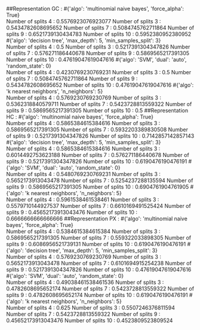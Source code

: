 ##Representation GC :
#{'algo': 'multinomial naive bayes', 'force_alpha': True}  
Number of splits 4 :
0.5576923076923077
Number of splits 3 :
0.5434782608695652
Number of splits 7 :
0.5084745762711864
Number of splits 9 :
0.6521739130434783
Number of splits 10 :
0.5952380952380952
#{'algo': 'decision tree', 'max_depth': 5, 'min_samples_split': 3}  
Number of splits 4 :
0.5
Number of splits 3 :
0.5217391304347826
Number of splits 7 :
0.576271186440678
Number of splits 9 :
0.5869565217391305
Number of splits 10 :
0.47619047619047616
#{'algo': 'SVM', 'dual': 'auto', 'random_state': 0}  
Number of splits 4 :
0.4230769230769231
Number of splits 3 :
0.5
Number of splits 7 :
0.5084745762711864
Number of splits 9 :
0.5434782608695652
Number of splits 10 :
0.47619047619047616
#{'algo': 'k nearest neighbors', 'n_neighbors': 5}  
Number of splits 4 :
0.5769230769230769
Number of splits 3 :
0.5362318840579711
Number of splits 7 :
0.5423728813559322
Number of splits 9 :
0.5869565217391305
Number of splits 10 :
0.5
##Representation HC :
#{'algo': 'multinomial naive bayes', 'force_alpha': True}  
Number of splits 4 :
0.5865384615384616
Number of splits 3 :
0.5869565217391305
Number of splits 7 :
0.5932203389830508
Number of splits 9 :
0.5217391304347826
Number of splits 10 :
0.7142857142857143
#{'algo': 'decision tree', 'max_depth': 5, 'min_samples_split': 3}  
Number of splits 4 :
0.5865384615384616
Number of splits 3 :
0.6014492753623188
Number of splits 7 :
0.576271186440678
Number of splits 9 :
0.5217391304347826
Number of splits 10 :
0.6190476190476191
#{'algo': 'SVM', 'dual': 'auto', 'random_state': 0}  
Number of splits 4 :
0.5480769230769231
Number of splits 3 :
0.5652173913043478
Number of splits 7 :
0.5254237288135594
Number of splits 9 :
0.5869565217391305
Number of splits 10 :
0.6904761904761905
#{'algo': 'k nearest neighbors', 'n_neighbors': 5}  
Number of splits 4 :
0.5961538461538461
Number of splits 3 :
0.5579710144927537
Number of splits 7 :
0.6610169491525424
Number of splits 9 :
0.45652173913043476
Number of splits 10 :
0.6666666666666666
##Representation PX :
#{'algo': 'multinomial naive bayes', 'force_alpha': True}  
Number of splits 4 :
0.5384615384615384
Number of splits 3 :
0.5869565217391305
Number of splits 7 :
0.559322033898305
Number of splits 9 :
0.6086956521739131
Number of splits 10 :
0.6190476190476191
#{'algo': 'decision tree', 'max_depth': 5, 'min_samples_split': 3}  
Number of splits 4 :
0.5769230769230769
Number of splits 3 :
0.5652173913043478
Number of splits 7 :
0.6101694915254238
Number of splits 9 :
0.5217391304347826
Number of splits 10 :
0.47619047619047616
#{'algo': 'SVM', 'dual': 'auto', 'random_state': 0}  
Number of splits 4 :
0.49038461538461536
Number of splits 3 :
0.4782608695652174
Number of splits 7 :
0.5423728813559322
Number of splits 9 :
0.4782608695652174
Number of splits 10 :
0.6190476190476191
#{'algo': 'k nearest neighbors', 'n_neighbors': 5}  
Number of splits 4 :
0.625
Number of splits 3 :
0.5507246376811594
Number of splits 7 :
0.5423728813559322
Number of splits 9 :
0.45652173913043476
Number of splits 10 :
0.4523809523809524
